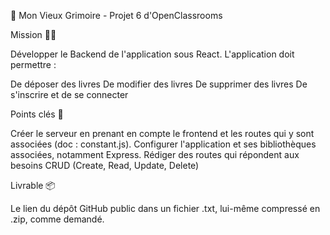 📖 Mon Vieux Grimoire - Projet 6 d'OpenClassrooms


Mission 🕵️‍♂️ 

Développer le Backend de l'application sous React. L'application doit permettre :

De déposer des livres
De modifier des livres
De supprimer des livres
De s'inscrire et de se connecter

Points clés 🔑

Créer le serveur en prenant en compte le frontend et les routes qui y sont associées (doc : constant.js).
Configurer l'application et ses bibliothèques associées, notamment Express.
Rédiger des routes qui répondent aux besoins CRUD (Create, Read, Update, Delete)

Livrable 📦

Le lien du dépôt GitHub public dans un fichier .txt, lui-même compressé en .zip, comme demandé.


